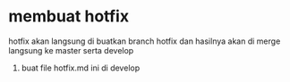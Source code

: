 # membuat hotfix

hotfix akan langsung di buatkan branch hotfix dan hasilnya akan di merge langsung ke master serta develop

1. buat file hotfix.md ini di develop